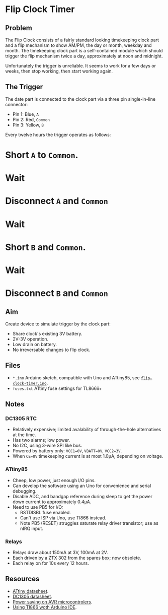 # Flip Clock Timer
## Problem
The Flip Clock consists of a fairly standard looking timekeeping clock part
and a flip mechanism to show AM/PM, the day or month, weekday and month. The
timekeeping clock part is a self-contained module which should trigger the
flip mechanism twice a day, approximately at noon and midnight.

Unfortunately the trigger is unreliable. It seems to work for a few days
or weeks, then stop working, then start working again.

## The Trigger
The date part is connected to the clock part via a three pin single-in-line
connector:
- Pin 1: Blue, `A`
- Pin 2: Red, `Common`
- Pin 3: Yellow, `B`

Every twelve hours the trigger operates as follows:
# Short `A` to `Common`.
# Wait
# Disconnect `A` and `Common`
# Wait
# Short `B` and `Common`.
# Wait
# Disconnect `B` and `Common`

## Aim
Create device to simulate trigger by the clock part:
- Share clock's existing 3V battery.
- 2V-3V operation.
- Low drain on battery.
- No irreversable changes to flip clock.

## Files
- `*.ino` Arduino sketch, compatible with Uno and ATtiny85, see [`flip-clock-timer.ino`](./flip-clock-timer.ino).
- `fuses.txt` ATtiny fuse settings for TL866ii+

## Notes
### DC1305 RTC
- Relatively expensive; limited avalability of through-the-hole alternatives at the time.
- Has two alarms; low power.
- No I2C, using 3-wire SPI like bus.
- Powered by battery only: `VCC1=0V`, `VBATT=0V`, `VCC2=3V`.
- When `CE=0V` timekeeping current is at most 1.0μA, depending on voltage.

### ATtiny85
- Cheep, low power, just enough I/O pins.
- Can develop the software using an Uno for convenience and serial debugging.
- Disable ADC, and bandgap reference during sleep to get the power down current to approximately 0.4μA.
- Need to use PB5 for I/O:
  - RSTDISBL fuse enabled.
  - Can't use ISP via Uno, use TI866 instead.
  - Note PB5 (RESET) struggles saturate relay driver transistor; use as nIRQ input.

### Relays
- Relays draw about 150mA at 3V, 100mA at 2V.
- Each driven by a ZTX 302 from the spares box; now obsolete.
- Each relay on for 10s every 12 hours.

## Resources
- [ATtiny datasheet](https://ww1.microchip.com/downloads/en/DeviceDoc/Atmel-2586-AVR-8-bit-Microcontroller-ATtiny25-ATtiny45-ATtiny85_Datasheet.pdf).
- [DC1305 datasheet](https://datasheets.maximintegrated.com/en/ds/DS1305.pdf).
- [Power saving on AVR microcontrolers](http://www.gammon.com.au/power).
- [Using TI866 woth Arduino IDE](https://forum.arduino.cc/t/minipro-tl866cs-universal-programmer-working-with-arduino-ide/373335).
